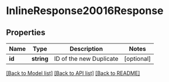 # InlineResponse20016Response

## Properties
Name | Type | Description | Notes
------------ | ------------- | ------------- | -------------
**id** | **string** | ID of the new Duplicate | [optional] 

[[Back to Model list]](../README.md#documentation-for-models) [[Back to API list]](../README.md#documentation-for-api-endpoints) [[Back to README]](../README.md)


